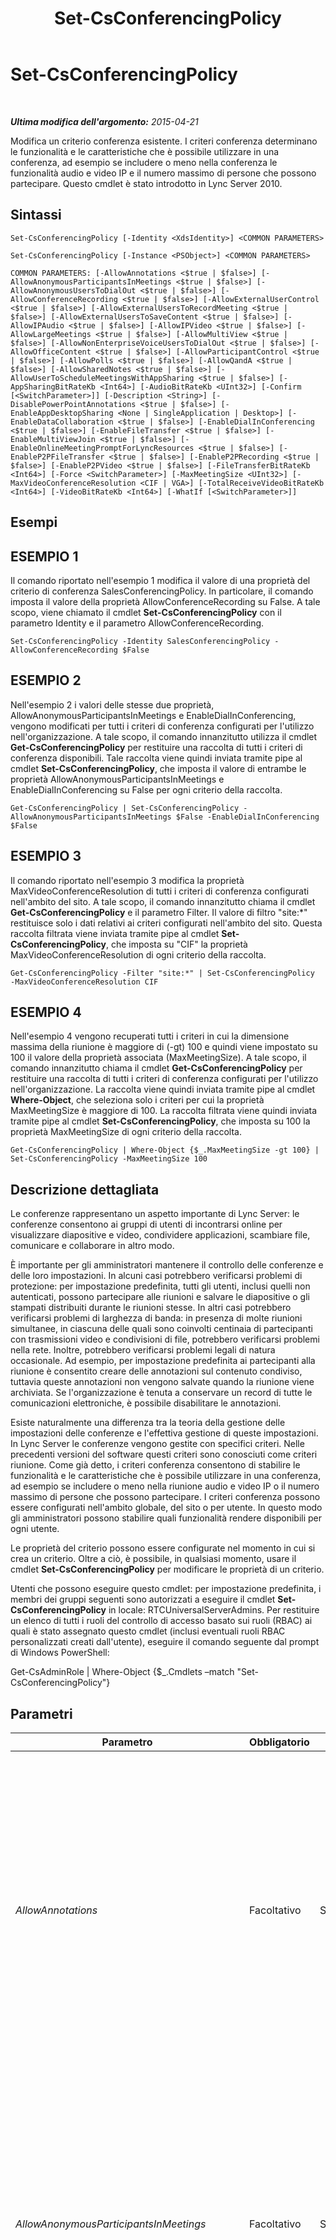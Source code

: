 ﻿---
title: Set-CsConferencingPolicy
TOCTitle: Set-CsConferencingPolicy
ms:assetid: 2ddcf4ea-ae6c-40fa-9499-4e3b1b140e68
ms:mtpsurl: https://technet.microsoft.com/it-it/library/Gg425788(v=OCS.15)
ms:contentKeyID: 49300043
ms.date: 08/24/2015
mtps_version: v=OCS.15
ms.translationtype: HT
---

# Set-CsConferencingPolicy

 

_**Ultima modifica dell'argomento:** 2015-04-21_

Modifica un criterio conferenza esistente. I criteri conferenza determinano le funzionalità e le caratteristiche che è possibile utilizzare in una conferenza, ad esempio se includere o meno nella conferenza le funzionalità audio e video IP e il numero massimo di persone che possono partecipare. Questo cmdlet è stato introdotto in Lync Server 2010.

## Sintassi

    Set-CsConferencingPolicy [-Identity <XdsIdentity>] <COMMON PARAMETERS>

    Set-CsConferencingPolicy [-Instance <PSObject>] <COMMON PARAMETERS>

    COMMON PARAMETERS: [-AllowAnnotations <$true | $false>] [-AllowAnonymousParticipantsInMeetings <$true | $false>] [-AllowAnonymousUsersToDialOut <$true | $false>] [-AllowConferenceRecording <$true | $false>] [-AllowExternalUserControl <$true | $false>] [-AllowExternalUsersToRecordMeeting <$true | $false>] [-AllowExternalUsersToSaveContent <$true | $false>] [-AllowIPAudio <$true | $false>] [-AllowIPVideo <$true | $false>] [-AllowLargeMeetings <$true | $false>] [-AllowMultiView <$true | $false>] [-AllowNonEnterpriseVoiceUsersToDialOut <$true | $false>] [-AllowOfficeContent <$true | $false>] [-AllowParticipantControl <$true | $false>] [-AllowPolls <$true | $false>] [-AllowQandA <$true | $false>] [-AllowSharedNotes <$true | $false>] [-AllowUserToScheduleMeetingsWithAppSharing <$true | $false>] [-AppSharingBitRateKb <Int64>] [-AudioBitRateKb <UInt32>] [-Confirm [<SwitchParameter>]] [-Description <String>] [-DisablePowerPointAnnotations <$true | $false>] [-EnableAppDesktopSharing <None | SingleApplication | Desktop>] [-EnableDataCollaboration <$true | $false>] [-EnableDialInConferencing <$true | $false>] [-EnableFileTransfer <$true | $false>] [-EnableMultiViewJoin <$true | $false>] [-EnableOnlineMeetingPromptForLyncResources <$true | $false>] [-EnableP2PFileTransfer <$true | $false>] [-EnableP2PRecording <$true | $false>] [-EnableP2PVideo <$true | $false>] [-FileTransferBitRateKb <Int64>] [-Force <SwitchParameter>] [-MaxMeetingSize <UInt32>] [-MaxVideoConferenceResolution <CIF | VGA>] [-TotalReceiveVideoBitRateKb <Int64>] [-VideoBitRateKb <Int64>] [-WhatIf [<SwitchParameter>]]

## Esempi

## ESEMPIO 1

Il comando riportato nell'esempio 1 modifica il valore di una proprietà del criterio di conferenza SalesConferencingPolicy. In particolare, il comando imposta il valore della proprietà AllowConferenceRecording su False. A tale scopo, viene chiamato il cmdlet **Set-CsConferencingPolicy** con il parametro Identity e il parametro AllowConferenceRecording.

    Set-CsConferencingPolicy -Identity SalesConferencingPolicy -AllowConferenceRecording $False

## ESEMPIO 2

Nell'esempio 2 i valori delle stesse due proprietà, AllowAnonymousParticipantsInMeetings e EnableDialInConferencing, vengono modificati per tutti i criteri di conferenza configurati per l'utilizzo nell'organizzazione. A tale scopo, il comando innanzitutto utilizza il cmdlet **Get-CsConferencingPolicy** per restituire una raccolta di tutti i criteri di conferenza disponibili. Tale raccolta viene quindi inviata tramite pipe al cmdlet **Set-CsConferencingPolicy**, che imposta il valore di entrambe le proprietà AllowAnonymousParticipantsInMeetings e EnableDialInConferencing su False per ogni criterio della raccolta.

    Get-CsConferencingPolicy | Set-CsConferencingPolicy -AllowAnonymousParticipantsInMeetings $False -EnableDialInConferencing $False

## ESEMPIO 3

Il comando riportato nell'esempio 3 modifica la proprietà MaxVideoConferenceResolution di tutti i criteri di conferenza configurati nell'ambito del sito. A tale scopo, il comando innanzitutto chiama il cmdlet **Get-CsConferencingPolicy** e il parametro Filter. Il valore di filtro "site:\*" restituisce solo i dati relativi ai criteri configurati nell'ambito del sito. Questa raccolta filtrata viene inviata tramite pipe al cmdlet **Set-CsConferencingPolicy**, che imposta su "CIF" la proprietà MaxVideoConferenceResolution di ogni criterio della raccolta.

    Get-CsConferencingPolicy -Filter "site:*" | Set-CsConferencingPolicy  -MaxVideoConferenceResolution CIF

## ESEMPIO 4

Nell'esempio 4 vengono recuperati tutti i criteri in cui la dimensione massima della riunione è maggiore di (-gt) 100 e quindi viene impostato su 100 il valore della proprietà associata (MaxMeetingSize). A tale scopo, il comando innanzitutto chiama il cmdlet **Get-CsConferencingPolicy** per restituire una raccolta di tutti i criteri di conferenza configurati per l'utilizzo nell'organizzazione. La raccolta viene quindi inviata tramite pipe al cmdlet **Where-Object**, che seleziona solo i criteri per cui la proprietà MaxMeetingSize è maggiore di 100. La raccolta filtrata viene quindi inviata tramite pipe al cmdlet **Set-CsConferencingPolicy**, che imposta su 100 la proprietà MaxMeetingSize di ogni criterio della raccolta.

    Get-CsConferencingPolicy | Where-Object {$_.MaxMeetingSize -gt 100} | Set-CsConferencingPolicy -MaxMeetingSize 100 

## Descrizione dettagliata

Le conferenze rappresentano un aspetto importante di Lync Server: le conferenze consentono ai gruppi di utenti di incontrarsi online per visualizzare diapositive e video, condividere applicazioni, scambiare file, comunicare e collaborare in altro modo.

È importante per gli amministratori mantenere il controllo delle conferenze e delle loro impostazioni. In alcuni casi potrebbero verificarsi problemi di protezione: per impostazione predefinita, tutti gli utenti, inclusi quelli non autenticati, possono partecipare alle riunioni e salvare le diapositive o gli stampati distribuiti durante le riunioni stesse. In altri casi potrebbero verificarsi problemi di larghezza di banda: in presenza di molte riunioni simultanee, in ciascuna delle quali sono coinvolti centinaia di partecipanti con trasmissioni video e condivisioni di file, potrebbero verificarsi problemi nella rete. Inoltre, potrebbero verificarsi problemi legali di natura occasionale. Ad esempio, per impostazione predefinita ai partecipanti alla riunione è consentito creare delle annotazioni sul contenuto condiviso, tuttavia queste annotazioni non vengono salvate quando la riunione viene archiviata. Se l'organizzazione è tenuta a conservare un record di tutte le comunicazioni elettroniche, è possibile disabilitare le annotazioni.

Esiste naturalmente una differenza tra la teoria della gestione delle impostazioni delle conferenze e l'effettiva gestione di queste impostazioni. In Lync Server le conferenze vengono gestite con specifici criteri. Nelle precedenti versioni del software questi criteri sono conosciuti come criteri riunione. Come già detto, i criteri conferenza consentono di stabilire le funzionalità e le caratteristiche che è possibile utilizzare in una conferenza, ad esempio se includere o meno nella riunione audio e video IP o il numero massimo di persone che possono partecipare. I criteri conferenza possono essere configurati nell'ambito globale, del sito o per utente. In questo modo gli amministratori possono stabilire quali funzionalità rendere disponibili per ogni utente.

Le proprietà del criterio possono essere configurate nel momento in cui si crea un criterio. Oltre a ciò, è possibile, in qualsiasi momento, usare il cmdlet **Set-CsConferencingPolicy** per modificare le proprietà di un criterio.

Utenti che possono eseguire questo cmdlet: per impostazione predefinita, i membri dei gruppi seguenti sono autorizzati a eseguire il cmdlet **Set-CsConferencingPolicy** in locale: RTCUniversalServerAdmins. Per restituire un elenco di tutti i ruoli del controllo di accesso basato sui ruoli (RBAC) ai quali è stato assegnato questo cmdlet (inclusi eventuali ruoli RBAC personalizzati creati dall'utente), eseguire il comando seguente dal prompt di Windows PowerShell:

Get-CsAdminRole | Where-Object {$\_.Cmdlets –match "Set-CsConferencingPolicy"}

## Parametri


<table>
<colgroup>
<col style="width: 25%" />
<col style="width: 25%" />
<col style="width: 25%" />
<col style="width: 25%" />
</colgroup>
<thead>
<tr class="header">
<th>Parametro</th>
<th>Obbligatorio</th>
<th>Tipo</th>
<th>Descrizione</th>
</tr>
</thead>
<tbody>
<tr class="odd">
<td><p><em>AllowAnnotations</em></p></td>
<td><p>Facoltativo</p></td>
<td><p>System.Boolean</p></td>
<td><p>Indica se ai partecipanti è consentito creare delle annotazioni su schermo nei contenuti condivisi durante la riunione. Questa impostazione determina inoltre se l'uso della lavagna è consentito nella conferenza. Il valore predefinito è True.</p>
<p>Le annotazioni non vengono archiviate insieme agli altri contenuti della riunione.</p>
<p>Questa impostazione riguarda l'utente che organizza la conferenza: se è impostata su False, nessuna conferenza creata da un utente a cui è applicato questo criterio includerà annotazioni. L'utente può tuttavia partecipare ad altre conferenze in cui le annotazioni sono consentite.</p></td>
</tr>
<tr class="even">
<td><p><em>AllowAnonymousParticipantsInMeetings</em></p></td>
<td><p>Facoltativo</p></td>
<td><p>System.Boolean</p></td>
<td><p>Indica se agli utenti anonimi è consentito partecipare alla riunione. Se impostato su False, solo agli utenti autenticati (ovvero gli utenti che hanno eseguito l'accesso a Servizi di dominio Active Directory o ad Active Directory di un partner federato) è consentito partecipare alla riunione. Il valore predefinito è True.</p>
<p>Questa impostazione riguarda l'utente che organizza la conferenza: se è impostata su False, nessuna conferenza creata da un utente a cui è applicato questo criterio ammetterà partecipanti anonimi. L'utente può tuttavia partecipare ad altre conferenze in cui i partecipanti anonimi sono ammessi.</p></td>
</tr>
<tr class="odd">
<td><p><em>AllowAnonymousUsersToDialOut</em></p></td>
<td><p>Facoltativo</p></td>
<td><p>System.Boolean</p></td>
<td><p>Indica se gli utenti anonimi (ad esempio, gli utenti non autenticati) sono autorizzati ad accedere a una conferenza utilizzando la funzionalità telefonica per connessione remota. Con la funzionalità telefonica per connessione remota, il server di conferenza chiama l'utente; quando risponde al telefono, l'utente accede automaticamente alla conferenza.</p>
<p>Notare che la conferenza telefonica con accesso esterno è consentita anche quando questa impostazione è False.</p>
<p>Questa impostazione si applica all'utente che organizza la conferenza: se il parametro è impostato su False, in nessuna delle conferenze create da un utente al quale si applica questo criterio verrà permesso ai partecipanti anonimi partecipare alla conferenza tramite chiamata esterna. L'utente può partecipare ad altre conferenze nelle quali ai partecipanti anonimi è consentito partecipare tramite chiamata esterna.</p>
<p>Il valore predefinito è False ($False).</p></td>
</tr>
<tr class="even">
<td><p><em>AllowConferenceRecording</em></p></td>
<td><p>Facoltativo</p></td>
<td><p>System.Boolean</p></td>
<td><p>Indica se agli utenti è consentito registrare la riunione. Il valore predefinito è False.</p>
<p>Questa impostazione riguarda tutti gli utenti che prendono parte alla conferenza.</p></td>
</tr>
<tr class="odd">
<td><p><em>AllowExternalUserControl</em></p></td>
<td><p>Facoltativo</p></td>
<td><p>System.Boolean</p></td>
<td><p>Indica se gli utenti esterni (anonimi o federati) sono autorizzati a prendere il controllo delle applicazioni o dei desktop condivisi. Il valore predefinito è False.</p>
<p>Questa impostazione è applicata a livello dei singoli utenti sia per le conferenze che per le sessioni di comunicazione peer-to-peer. Di conseguenza, ad alcuni utenti di una sessione può essere consentito di assegnare il controllo di un'applicazione o del desktop condivisi a un utente esterno, mentre ad altri utenti ciò può essere impedito.</p></td>
</tr>
<tr class="even">
<td><p><em>AllowExternalUsersToRecordMeeting</em></p></td>
<td><p>Facoltativo</p></td>
<td><p>System.Boolean</p></td>
<td><p>Indica se agli utenti esterni (ovvero gli utenti anonimi o federati) è consentito registrare la riunione. Il valore predefinito è False.</p>
<p>Questa impostazione riguarda l'utente che organizza la conferenza: se è impostata su False, nessuna conferenza creata da un utente a cui è applicato questo criterio consentirà agli utenti esterni di registrare le conferenze. L'utente può tuttavia partecipare ad altre conferenze in cui agli utenti esterni è consentito registrare le conferenze.</p>
<p>Questa impostazione è effettiva solo se la proprietà AllowConferenceRecording è impostata su True.</p></td>
</tr>
<tr class="odd">
<td><p><em>AllowExternalUsersToSaveContent</em></p></td>
<td><p>Facoltativo</p></td>
<td><p>System.Boolean</p></td>
<td><p>Indica se agli utenti esterni (ovvero gli utenti che attualmente non hanno effettuato l'accesso alla rete) è consentito salvare stampati, diapositive ed altri contenuti della riunione. Il valore predefinito è True.</p>
<p>Questa impostazione riguarda l'utente che organizza la conferenza: se è impostata su False, nessuna conferenza creata da un utente a cui è applicato questo criterio consentirà agli utenti esterni di salvare il contenuto. L'utente può tuttavia partecipare ad altre conferenze in cui agli utenti esterni è consentito salvare il contenuto.</p></td>
</tr>
<tr class="even">
<td><p><em>AllowIPAudio</em></p></td>
<td><p>Facoltativo</p></td>
<td><p>System.Boolean</p></td>
<td><p>Indica se nella riunione è consentito l'uso dell'audio del computer. Il valore predefinito è True.</p>
<p>Questa impostazione riguarda l'utente che organizza la conferenza: se è impostata su False, nessuna conferenza creata da un utente a cui è applicato questo criterio ammetterà l'audio IP. L'utente può tuttavia partecipare ad altre conferenze in cui l'audio IP è ammesso.</p></td>
</tr>
<tr class="odd">
<td><p><em>AllowIPVideo</em></p></td>
<td><p>Facoltativo</p></td>
<td><p>System.Boolean</p></td>
<td><p>Indica se nella riunione è consentito l'uso del video del computer. Il valore predefinito è True.</p>
<p>Questa impostazione riguarda l'utente che organizza la conferenza: se è impostata su False, nessuna conferenza creata da un utente a cui è applicato questo criterio ammetterà il video IP. L'utente può tuttavia partecipare ad altre conferenze in cui il video IP è ammesso.</p></td>
</tr>
<tr class="even">
<td><p><em>AllowLargeMeetings</em></p></td>
<td><p>Facoltativo</p></td>
<td><p>System.Boolean</p></td>
<td><p>Quando è impostato su True, tutte le riunioni online vengono trattate come &quot;grandi riunioni&quot;. Con una grande riunione, vi sono limitazioni sul numero di notifiche inviate ai partecipanti, nonché sulle dimensioni dell'elenco dei partecipanti trasmesso per impostazione predefinita.</p>
<p>Il valore predefinito è False ($False).</p></td>
</tr>
<tr class="odd">
<td><p><em>AllowMultiView</em></p></td>
<td><p>Facoltativo</p></td>
<td><p>System.Boolean</p></td>
<td><p>Quando è impostato su True (valore predefinito) consente agli utenti di pianificare conferenze che consentono multiview, ossia i client possono ricevere più flussi video durante una data conferenza. Questa impostazione si applica all'utente che organizza la conferenza: se è impostato su False, nessuna conferenza creata da un utente interessato da questi criteri può includere multiview. L'utente può, tuttavia, partecipare ad altre conferenze dove è consentito multiview.</p></td>
</tr>
<tr class="even">
<td><p><em>AllowNonEnterpriseVoiceUsersToDialOut</em></p></td>
<td><p>Facoltativo</p></td>
<td><p>System.Boolean</p></td>
<td><p>Indica se agli utenti che non sono stati abilitati per VoIP aziendale è consentito partecipare a una conferenza tramite chiamata telefonica esterna. Con la chiamata telefonica esterna, il server per conferenze chiama telefonicamente l'utente. Quando l'utente risponde al telefono, viene aggiunto alla conferenza.</p>
<p>Notare che la conferenza telefonica con accesso esterno è consentita anche quando questa impostazione è False.</p>
<p>Questa impostazione si applica all'utente che organizza la conferenza: se è impostato su False, nessuna conferenza creata da un utente interessato da questi criteri consentirà la partecipazione degli utenti non abilitati per VoIP tramite chiamata telefonica esterna. Tuttavia, l'utente può partecipare ad altre conferenze dove gli utenti non abilitati per VoIP aziendale possono partecipare tramite chiamata esterna.</p>
<p>Il valore predefinito è False ($False).</p></td>
</tr>
<tr class="odd">
<td><p><em>AllowOfficeContent</em></p></td>
<td><p>Facoltativo</p></td>
<td><p>System.Boolean</p></td>
<td><p>Se impostato su False, impedisce agli utenti di utilizzare contenuti di Office nelle conferenze.</p></td>
</tr>
<tr class="even">
<td><p><em>AllowParticipantControl</em></p></td>
<td><p>Facoltativo</p></td>
<td><p>System.Boolean</p></td>
<td><p>Indica se i partecipanti alla riunione sono autorizzati a prendere il controllo delle applicazioni o dei desktop condivisi durante la riunione. Il valore predefinito è True.</p>
<p>Questa impostazione si applica all'utente che organizza la conferenza: se è impostata su False, nessuna conferenza creata da un utente a cui sono applicati questi criteri consentirà il controllo da parte dei partecipanti. L'utente può tuttavia partecipare ad altre conferenze in cui il controllo è consentito.</p></td>
</tr>
<tr class="odd">
<td><p><em>AllowPolls</em></p></td>
<td><p>Facoltativo</p></td>
<td><p>System.Boolean</p></td>
<td><p>Indica se agli utenti è consentito gestire polling online durante una riunione. Il valore predefinito è True.</p>
<p>Questa impostazione riguarda l'utente che organizza la conferenza: se è impostata su False, nessuna conferenza creata da un utente a cui è applicato questo criterio consentirà il polling. L'utente può tuttavia partecipare ad altre conferenze in cui il polling è consentito.</p></td>
</tr>
<tr class="even">
<td><p><em>AllowQandA</em></p></td>
<td><p>Facoltativo</p></td>
<td><p>System.Boolean</p></td>
<td><p>Se impostato su True (valore predefinito), l'utente potrà includere la funzionalità di gestione di domande e risposte in qualsiasi conferenza online che organizza. Se impostato su False, all'utente verrà impedito di includere questa funzionalità nelle conferenze.</p>
<p>Questa impostazione si applica all'utente che organizza la conferenza: se impostato su False, nessuna conferenza creata da un utente a cui sono applicati questi criteri consentirà l'utilizzo della funzionalità di gestione di domande e risposte. Tuttavia, l'utente può utilizzare questa funzionalità in altre conferenze in cui sono consentiti i sondaggi.</p></td>
</tr>
<tr class="odd">
<td><p><em>AllowSharedNotes</em></p></td>
<td><p>Facoltativo</p></td>
<td><p>System.Boolean</p></td>
<td><p>Quando è impostato su True (valore predefinito) qualsiasi computer notebook OneNote aperto collegato alla conferenza verrà automaticamente aggiornato con informazioni come partecipanti e dettagli sul contenuto condiviso durante la conferenza.</p></td>
</tr>
<tr class="even">
<td><p><em>AllowUserToScheduleMeetingsWithAppSharing</em></p></td>
<td><p>Facoltativo</p></td>
<td><p>System.Boolean</p></td>
<td><p>Indica se agli utenti è consentito organizzare riunioni con condivisione delle applicazioni. Il valore predefinito è True.</p>
<p>Questa impostazione riguarda l'utente che organizza la conferenza: se è impostata su False, nessuna conferenza creata da un utente a cui è applicato questo criterio consentirà la condivisione dell'applicazione. L'utente può tuttavia partecipare ad altre conferenze in cui la condivisione dell'applicazione è consentita.</p></td>
</tr>
<tr class="odd">
<td><p><em>AppSharingBitRateKb</em></p></td>
<td><p>Facoltativo</p></td>
<td><p>System.Int64</p></td>
<td><p>La velocità in bit (in kilobit) utilizzata per la condivisione delle applicazioni. Il valore predefinito è 50000.</p></td>
</tr>
<tr class="even">
<td><p><em>AudioBitRateKb</em></p></td>
<td><p>Facoltativo</p></td>
<td><p>System.UInt32</p></td>
<td><p>La velocità in bit (in kilobit) utilizzata per le trasmissioni audio. La velocità in bit dell'audio può corrispondere a qualsiasi numero intero compreso tra 20 e 200. Il valore predefinito è 200.</p>
<p>Questa impostazione è applicata a livello dei singoli utenti sia per le conferenze che per le sessioni di comunicazione peer-to-peer.</p></td>
</tr>
<tr class="odd">
<td><p><em>Confirm</em></p></td>
<td><p>Facoltativo</p></td>
<td><p>System.Management.Automation.SwitchParameter</p></td>
<td><p>Viene visualizzata una richiesta di conferma prima di eseguire il comando.</p></td>
</tr>
<tr class="even">
<td><p><em>Description</em></p></td>
<td><p>Facoltativo</p></td>
<td><p>System.String</p></td>
<td><p>Consente agli amministratori di fornire un testo esplicativo sul criterio della conferenza. Ad esempio, nella descrizione potrebbero essere indicati gli utenti ai quali deve essere assegnato il criterio.</p></td>
</tr>
<tr class="odd">
<td><p><em>DisablePowerPointAnnotations</em></p></td>
<td><p>Facoltativo</p></td>
<td><p>System.Boolean</p></td>
<td><p>Quando è impostato su True ($True), gli utenti non potranno aggiungere note alle diapositive di PowerPoint utilizzate in una conferenza. Tuttavia, a seconda del valore della proprietà AllowAnnotations, gli utenti avranno comunque accesso ad altre funzionalità di lavagna. Il valore predefinito è False che significa che le note di PowerPoint sono consentite.</p></td>
</tr>
<tr class="even">
<td><p><em>EnableAppDesktopSharing</em></p></td>
<td><p>Facoltativo</p></td>
<td><p>Microsoft.Rtc.Management.WritableConfig.Policy.Meeting.EnableAppDesktopSharing</p></td>
<td><p>Indica se i partecipanti sono autorizzati a condividere le applicazioni (o il desktop) nel corso di una riunione. I valori consentiti sono:</p>
<p>Desktop. Agli utenti è consentito condividere il desktop.</p>
<p>SingleApplication. Agli utenti è consentito condividere una singola applicazione.</p>
<p>None. Agli utenti non è consentito condividere le applicazioni o il desktop.</p>
<p>Questa impostazione è applicata a livello dei singoli utenti. Di conseguenza, ad alcuni utenti di una conferenza può essere consentito di condividere il desktop o le applicazioni, mentre ad altri utenti della stessa conferenza ciò può essere impedito.</p>
<p>Il valore predefinito è Desktop.</p></td>
</tr>
<tr class="odd">
<td><p><em>EnableDataCollaboration</em></p></td>
<td><p>Facoltativo</p></td>
<td><p>System.Boolean</p></td>
<td><p>Indica se gli utenti possono organizzare le riunioni con attività di collaborazione dati, quali lavagna e annotazioni.</p>
<p>Questa impostazione riguarda l'utente che organizza la conferenza: se è impostata su False, nessuna conferenza creata da un utente a cui è applicato questo criterio consentirà la collaborazione dati. L'utente può tuttavia partecipare ad altre conferenze in cui la collaborazione dati è consentita.</p></td>
</tr>
<tr class="even">
<td><p><em>EnableDialInConferencing</em></p></td>
<td><p>Facoltativo</p></td>
<td><p>System.Boolean</p></td>
<td><p>Indica se gli utenti sono in grado di accedere alla riunione eseguendo un accesso esterno con un telefono PSTN (Public Switched Telephone Network). Il valore predefinito è True.</p>
<p>Questa impostazione riguarda l'utente che organizza la conferenza: se è impostata su False, nessuna conferenza creata da un utente a cui è applicato questo criterio consentirà le conferenze telefoniche con accesso esterno. L'utente può tuttavia partecipare ad altre conferenze in cui le conferenze telefoniche con accesso esterno sono consentite.</p></td>
</tr>
<tr class="odd">
<td><p><em>EnableFileTransfer</em></p></td>
<td><p>Facoltativo</p></td>
<td><p>System.Boolean</p></td>
<td><p>Indica se durante la riunione sono consentiti i trasferimenti di file a tutti i partecipanti. Il valore predefinito è True.</p>
<p>Questa impostazione riguarda l'utente che organizza la conferenza: se è impostata su False, nessuna conferenza creata da un utente a cui è applicato questo criterio consentirà i trasferimenti di file. L'utente può tuttavia partecipare ad altre conferenze in cui i trasferimenti di file sono consentiti.</p></td>
</tr>
<tr class="even">
<td><p><em>EnableMultiViewJoin</em></p></td>
<td><p>Facoltativo</p></td>
<td><p>System.Boolean</p></td>
<td><p>Quando è impostato su True (valore predefinito) i client tenteranno di partecipare a una conferenza utilizzando multiview (che consente al client di ricevere più flussi video durante la conferenza). Questo parametro verrà ignorato se multiview non è consentito nella conferenza a cui si intende partecipare. Questa impostazione è applicata a livello per utente e sia per le conferenze che per le sessioni di comunicazione peer-to-peer. Pertanto, ad alcuni utenti di una sessione potrebbe essere consentito l'utilizzo di più flussi video mentre ad altri utenti della stessa conferenza no.</p></td>
</tr>
<tr class="odd">
<td><p><em>EnableOnlineMeetingPromptForLyncResources</em></p></td>
<td><p>Facoltativo</p></td>
<td><p>System.Boolean</p></td>
<td><p>Se impostato su True, ogni volta che gli utenti pianificano una riunione in Outlook che include invitati, ad esempio una sala riunioni, vengono avvisati che sarebbe più vantaggioso tenere la riunione online. Il valore predefinito è False.</p></td>
</tr>
<tr class="even">
<td><p><em>EnableP2PFileTransfer</em></p></td>
<td><p>Facoltativo</p></td>
<td><p>System.Boolean</p></td>
<td><p>Indica se nel corso della riunione sono autorizzati i trasferimenti file peer-to-peer (vale a dire, trasferimenti file che non coinvolgono tutti i partecipanti). Il valore predefinito è True ($True).</p>
<p>Questa impostazione è applicata a livello dei singoli utenti. Di conseguenza, ad alcuni utenti di una sessione di comunicazione peer-to-peer può essere consentito di trasferire file, mentre ad altri utenti ciò può essere impedito.</p></td>
</tr>
<tr class="odd">
<td><p><em>EnableP2PRecording</em></p></td>
<td><p>Facoltativo</p></td>
<td><p>System.Boolean</p></td>
<td><p>Se True, gli utenti saranno in grado di registrare sessioni di conferenze peer-to-peer. Il valore predefinito è False.</p>
<p>Questa impostazione è applicata a livello dei singoli utenti. Di conseguenza, ad alcuni utenti di una sessione di comunicazione peer-to-peer può essere consentito di registrare la sessione, mentre ad altri utenti ciò può essere impedito.</p></td>
</tr>
<tr class="even">
<td><p><em>EnableP2PVideo</em></p></td>
<td><p>Facoltativo</p></td>
<td><p>System.Boolean</p></td>
<td><p>Se True, gli utenti saranno in grado di partecipare a sessioni di conferenze peer-to-peer. Il valore predefinito è False.</p>
<p>Questa impostazione viene applicata livello di singolo utente. Ciò significa che a un utente di una sessione di comunicazione peer-to-peer potrebbe essere consentito utilizzare il video mentre a un altro utente potrebbe non essere consentito.</p></td>
</tr>
<tr class="odd">
<td><p><em>FileTransferBitRateKb</em></p></td>
<td><p>Facoltativo</p></td>
<td><p>System.Int64</p></td>
<td><p>La velocità in bit (in kilobit) utilizzata per i trasferimenti di file. Il valore predefinito è 50000.</p></td>
</tr>
<tr class="even">
<td><p><em>Force</em></p></td>
<td><p>Facoltativo</p></td>
<td><p>System.Management.Automation.SwitchParameter</p></td>
<td><p>Consente di non visualizzare i messaggi relativi agli errori non irreversibili che possono verificarsi durante l'esecuzione del comando.</p></td>
</tr>
<tr class="odd">
<td><p><em>Identity</em></p></td>
<td><p>Facoltativo</p></td>
<td><p>Microsoft.Rtc.Management.Xds.XdsIdentity</p></td>
<td><p>Identificatore univoco del criterio di conferenza da modificare. È possibile configurare i criteri relativi alle conferenze nell'ambito globale, del sito o per utente. Per modificare il criterio globale, utilizzare la seguente sintassi: -Identity global. Per modificare un criterio di sito, utilizzare una sintassi simile alla seguente: -Identity site:Redmond. Per modificare un criterio per utente, utilizzare una sintassi simile alla seguente: -Identity SalesConferencingPolicy.</p>
<p>Si noti che non è consentito utilizzare caratteri jolly per specificare un'identità. Se non si specifica un'identità, il cmdlet <strong>Set-CsConferencingPolicy</strong> modificherà automaticamente il criterio di conferenza globale.</p></td>
</tr>
<tr class="even">
<td><p><em>Instance</em></p></td>
<td><p>Facoltativo</p></td>
<td><p>Criterio riunione</p></td>
<td><p>Consente di passare al cmdlet un riferimento a un oggetto anziché impostare singoli valori di parametro.</p></td>
</tr>
<tr class="odd">
<td><p><em>MaxMeetingSize</em></p></td>
<td><p>Facoltativo</p></td>
<td><p>System.UInt32</p></td>
<td><p>Indica il numero massimo di persone che possono partecipare a una riunione. Una volta raggiunto il numero massimo di partecipanti, gli altri utenti che tentano di partecipare alla riunione vengono avvisati che la riunione è completa. Il numero di partecipanti specificato in questo valore può essere qualsiasi numero intero a 32 bit (qualsiasi valore compreso tra 1 e 4.294.967.295), ma è consigliabile scegliere un valore compreso tra 2 e 250. Il valore predefinito è 250.</p>
<div class="alert">

> [!NOTE]
> 250 è il valore massimo per distribuzioni con pool condivisi, in base ai test Microsoft. Per informazioni sul supporto di riunioni con più di 250 partecipanti, vedere "Supporto di Microsoft Lync Server 2010 per riunioni estese" all'indirizzo <A href="http://go.microsoft.com/fwlink/?linkid=242073">http://go.microsoft.com/fwlink/?linkID=242073</A>.


</div>
<p>Questa impostazione si applica all'utente che organizza la conferenza. Nessuna conferenza creata da un utente a cui è applicato questo criterio ammetterà un numero di partecipanti superiore al valore specificato. L'utente può tuttavia partecipare ad altre conferenze in cui sono ammessi più partecipanti.</p></td>
</tr>
<tr class="even">
<td><p><em>MaxVideoConferenceResolution</em></p></td>
<td><p>Facoltativo</p></td>
<td><p>Microsoft.Rtc.Management.WritableConfig.Policy.Meeting.MaxVideoConferenceResolution</p></td>
<td><p>Indica la risoluzione massima per il video della riunione. I valori consentiti sono:</p>
<p>CIF. CIF (Common Intermediate Format) ha una risoluzione di 352 pixel per 288 pixel.</p>
<p>VGA. VGA ha una risoluzione di 640 pixel per 480 pixel.</p>
<p>Il valore predefinito è VGA.</p></td>
</tr>
<tr class="odd">
<td><p><em>TotalReceiveVideoBitRateKb</em></p></td>
<td><p>Facoltativo</p></td>
<td><p>System.Int64</p></td>
<td><p>Indica la massima velocità in bit (in kilobit al secondo) consentita per tutti i video utilizzati in una conferenza, ovvero il totale combinato di tutti i flussi video. Il valore predefinito è 50000 kilobit al secondo.</p></td>
</tr>
<tr class="even">
<td><p><em>VideoBitRateKb</em></p></td>
<td><p>Facoltativo</p></td>
<td><p>System.Int64</p></td>
<td><p>Velocità in bit (in kilobit) utilizzata per le trasmissioni video. Il valore predefinito è 50000.</p>
<p>Questa impostazione è applicata a livello dei singoli utenti sia per le conferenze che per le sessioni di comunicazione peer-to-peer.</p></td>
</tr>
<tr class="odd">
<td><p><em>WhatIf</em></p></td>
<td><p>Facoltativo</p></td>
<td><p>System.Management.Automation.SwitchParameter</p></td>
<td><p>Descrive ciò che accadrebbe se si eseguisse il comando senza eseguirlo realmente.</p></td>
</tr>
</tbody>
</table>


## Tipi di input

Oggetto Microsoft.Rtc.Management.WritableConfig.Policy.Meeting.MeetingPolicy. Il cmdlet **Set-CsConferencingPolicy** accetta istanze dell'oggetto criterio riunione inviate tramite pipeline.

## Tipi restituiti

Il cmdlet **Set-CsConferencingPolicy** non restituisce oggetti o valori. Il cmdlet invece configura le istanze dell'oggetto Microsoft.Rtc.Management.WritableConfig.Policy.Meeting.MeetingPolicy.

## Vedere anche

#### Ulteriori risorse

[Get-CsConferencingPolicy](get-csconferencingpolicy.md)  
[Grant-CsConferencingPolicy](grant-csconferencingpolicy.md)  
[New-CsConferencingPolicy](new-csconferencingpolicy.md)  
[Remove-CsConferencingPolicy](remove-csconferencingpolicy.md)

